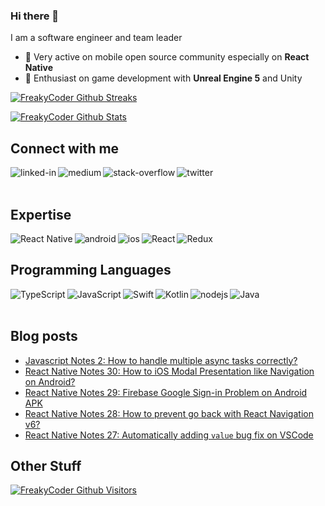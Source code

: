 ### Hi there 👋 

I am a software engineer and team leader

- 🥰 Very active on mobile open source community especially on **React Native**
- 🥳 Enthusiast on game development with **Unreal Engine 5** and Unity

  
[![FreakyCoder Github Streaks](https://github-readme-streak-stats.herokuapp.com/?user=wrathchaos&fire=eb1b0c&ring=eb1b0c&currStreakLabel=eb1b0c)](https://freakycoder.com)

  
[![FreakyCoder Github Stats](https://github-readme-stats.vercel.app/api?username=wrathchaos&show_icons=true&count_private=true&include_all_commits=true&title_color=eb1b0c&icon_color=eb1b0c)](https://freakycoder.com)
  

## Connect with me

[<img align="left" alt="linked-in" src="https://img.shields.io/badge/linkedin-%230077B5.svg?&style=for-the-badge&logo=linkedin&logoColor=white" />](https://www.linkedin.com/in/kuray-ogun/)
[<img align="left" alt="medium" src="https://img.shields.io/badge/medium-%2312100E.svg?&style=for-the-badge&logo=medium&logoColor=white" />](https://freakycoder.com/)
[<img align="left" alt="stack-overflow" src="https://img.shields.io/badge/stack%20overflow-FE7A16?logo=stack-overflow&logoColor=white&style=for-the-badge" />](https://stackoverflow.com/users/2247055/freakycoder)
[<img align="left" alt="twitter" src="https://img.shields.io/badge/twitter-%231DA1F2.svg?&style=for-the-badge&logo=twitter&logoColor=white" />](https://twitter.com/FreakyCoderCom)


<br>
<br>

## Expertise
<img align="left" alt="React Native" src="https://img.shields.io/badge/react_native-%2361DAFB.svg?style=for-the-badge&logo=react&logoColor=%23ffffff"/>
<img align="left" alt="android" src="https://img.shields.io/badge/Android-3DDC84?logo=android&logoColor=white&style=for-the-badge" />
<img align="left" alt="ios" src="https://img.shields.io/badge/iOS%20-%236DB33F.svg?&style=for-the-badge&logo=apple&logoColor=white" />
<img align="left" alt="React" src="https://img.shields.io/badge/react-%2320232a.svg?style=for-the-badge&logo=react&logoColor=%2361DAFB"/>
<img  alt="Redux" src="https://img.shields.io/badge/redux-%23593d88.svg?style=for-the-badge&logo=redux&logoColor=white"/>


## Programming Languages

<img align="left" alt="TypeScript" src="https://img.shields.io/badge/typescript-%23007ACC.svg?style=for-the-badge&logo=typescript&logoColor=white"/>
<img align="left" alt="JavaScript" src="https://img.shields.io/badge/javascript-%23323330.svg?style=for-the-badge&logo=javascript&logoColor=%23F7DF1E"/>
<img align="left" alt="Swift" src="https://img.shields.io/badge/swift-%23FA7343.svg?style=for-the-badge&logo=swift&logoColor=white"/>
<img align="left" alt="Kotlin" src="https://img.shields.io/badge/kotlin-%230095D5.svg?style=for-the-badge&logo=kotlin&logoColor=white"/>
<img align="left" alt="nodejs" src="https://img.shields.io/badge/node.js%20-%2343853D.svg?&style=for-the-badge&logo=node.js&logoColor=white" />
<img align="left" alt="Java" src="https://img.shields.io/badge/java-%23ED8B00.svg?style=for-the-badge&logo=java&logoColor=white"/>

<br>
<br>

## Blog posts
<!-- BLOG-POST-LIST:START -->
- [Javascript Notes 2: How to handle multiple async tasks correctly?](https://freakycoder.com/javascript-notes-2-how-to-handle-multiple-async-tasks-correctly-f8407eaf3227?source=rss----decee8936214---4)
- [React Native Notes 30: How to iOS Modal Presentation like Navigation on Android?](https://freakycoder.com/react-native-notes-30-how-to-ios-modal-presentation-like-navigation-on-android-de03e2c6597e?source=rss----decee8936214---4)
- [React Native Notes 29: Firebase Google Sign-in Problem on Android APK](https://freakycoder.com/react-native-notes-29-firebase-google-sign-in-problem-on-android-apk-4597e7e60973?source=rss----decee8936214---4)
- [React Native Notes 28: How to prevent go back with React Navigation v6?](https://freakycoder.com/react-native-notes-28-how-to-prevent-go-back-with-react-navigation-v6-f214c45f6315?source=rss----decee8936214---4)
- [React Native Notes 27: Automatically adding `value` bug fix on VSCode](https://freakycoder.com/react-native-notes-27-automatically-adding-value-bug-fix-on-vscode-31a2aed5535?source=rss----decee8936214---4)
<!-- BLOG-POST-LIST:END -->




## Other Stuff

[![FreakyCoder Github Visitors](https://badges.pufler.dev/visits/wrathchaos/wrathchaos?style=for-the-badge&color=eb1b0c)](https://freakycoder.com)


